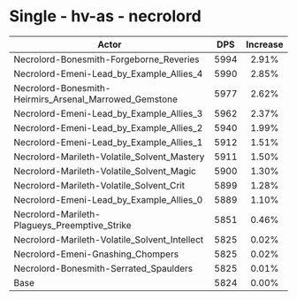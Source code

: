 # Single - hv-as - necrolord
| Actor | DPS | Increase |
|---|:---:|:---:|
|Necrolord-Bonesmith-Forgeborne_Reveries|5994|2.91%|
|Necrolord-Emeni-Lead_by_Example_Allies_4|5990|2.85%|
|Necrolord-Bonesmith-Heirmirs_Arsenal_Marrowed_Gemstone|5977|2.62%|
|Necrolord-Emeni-Lead_by_Example_Allies_3|5962|2.37%|
|Necrolord-Emeni-Lead_by_Example_Allies_2|5940|1.99%|
|Necrolord-Emeni-Lead_by_Example_Allies_1|5912|1.51%|
|Necrolord-Marileth-Volatile_Solvent_Mastery|5911|1.50%|
|Necrolord-Marileth-Volatile_Solvent_Magic|5900|1.30%|
|Necrolord-Marileth-Volatile_Solvent_Crit|5899|1.28%|
|Necrolord-Emeni-Lead_by_Example_Allies_0|5889|1.10%|
|Necrolord-Marileth-Plagueys_Preemptive_Strike|5851|0.46%|
|Necrolord-Marileth-Volatile_Solvent_Intellect|5825|0.02%|
|Necrolord-Emeni-Gnashing_Chompers|5825|0.02%|
|Necrolord-Bonesmith-Serrated_Spaulders|5825|0.01%|
|Base|5824|0.00%|
